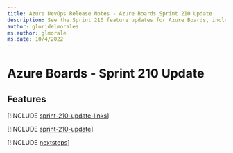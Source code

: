 ```yaml
---
title: Azure DevOps Release Notes - Azure Boards Sprint 210 Update
description: See the Sprint 210 feature updates for Azure Boards, including next steps.
author: gloridelmorales
ms.author: glmorale
ms.date: 10/4/2022
---
```


# Azure Boards - Sprint 210 Update

## Features

[!INCLUDE [sprint-210-update-links](../includes/boards/sprint-210-update-links.md)]

[!INCLUDE [sprint-210-update](../includes/boards/sprint-210-update.md)]

[!INCLUDE [nextsteps](../includes/nextsteps.md)]